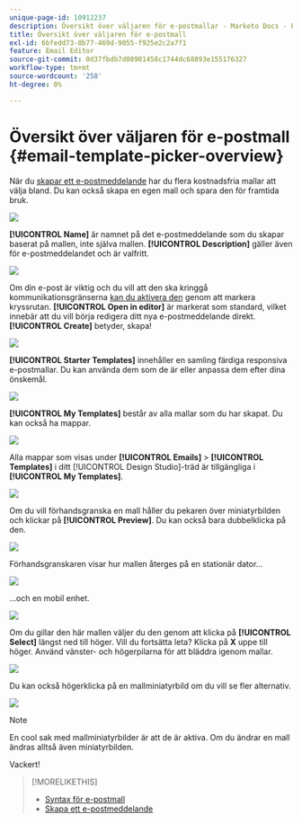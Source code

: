 ```yaml
---
unique-page-id: 10912237
description: Översikt över väljaren för e-postmallar - Marketo Docs - Produktdokumentation
title: Översikt över väljaren för e-postmall
exl-id: 6bfedd73-8b77-469d-9055-f925e2c2a7f1
feature: Email Editor
source-git-commit: 0d37fbdb7d08901458c1744dc68893e155176327
workflow-type: tm+mt
source-wordcount: '258'
ht-degree: 0%

---
```


# Översikt över väljaren för e-postmall {#email-template-picker-overview}

När du [skapar ett e-postmeddelande](/help/marketo/product-docs/email-marketing/general/creating-an-email/create-an-email.md) har du flera kostnadsfria mallar att välja bland. Du kan också skapa en egen mall och spara den för framtida bruk.

![](assets/email-template-picker-overview-1.png)

**[!UICONTROL Name]** är namnet på det e-postmeddelande som du skapar baserat på mallen, inte själva mallen. **[!UICONTROL Description]** gäller även för e-postmeddelandet och är valfritt.

![](assets/two-2.png)

Om din e-post är viktig och du vill att den ska kringgå kommunikationsgränserna [kan du aktivera den](/help/marketo/product-docs/email-marketing/general/functions-in-the-editor/make-an-email-operational.md) genom att markera kryssrutan. **[!UICONTROL Open in editor]** är markerat som standard, vilket innebär att du vill börja redigera ditt nya e-postmeddelande direkt. **[!UICONTROL Create]** betyder, skapa!

![](assets/three-2.png)

**[!UICONTROL Starter Templates]** innehåller en samling färdiga responsiva e-postmallar. Du kan använda dem som de är eller anpassa dem efter dina önskemål.

![](assets/email-template-picker-overview-4.png)

**[!UICONTROL My Templates]** består av alla mallar som du har skapat. Du kan också ha mappar.

![](assets/five-2.png)

Alla mappar som visas under **[!UICONTROL Emails]** > **[!UICONTROL Templates]** i ditt [!UICONTROL Design Studio]-träd är tillgängliga i **[!UICONTROL My Templates]**.

![](assets/six-1.png)

Om du vill förhandsgranska en mall håller du pekaren över miniatyrbilden och klickar på **[!UICONTROL Preview]**. Du kan också bara dubbelklicka på den.

![](assets/seven-1.png)

Förhandsgranskaren visar hur mallen återges på en stationär dator...

![](assets/eight-1.png)

...och en mobil enhet.

![](assets/nine-1.png)

Om du gillar den här mallen väljer du den genom att klicka på **[!UICONTROL Select]** längst ned till höger. Vill du fortsätta leta? Klicka på **X** uppe till höger. Använd vänster- och högerpilarna för att bläddra igenom mallar.

![](assets/ten-1.png)

Du kan också högerklicka på en mallminiatyrbild om du vill se fler alternativ.

![](assets/eleven-1.png)

>[!NOTE]
>
>En cool sak med mallminiatyrbilder är att de är aktiva. Om du ändrar en mall ändras alltså även miniatyrbilden.

Vackert!

>[!MORELIKETHIS]
>
>* [Syntax för e-postmall](/help/marketo/product-docs/email-marketing/general/email-editor-2/email-template-syntax.md)
>* [Skapa ett e-postmeddelande](/help/marketo/product-docs/email-marketing/general/creating-an-email/create-an-email.md)
